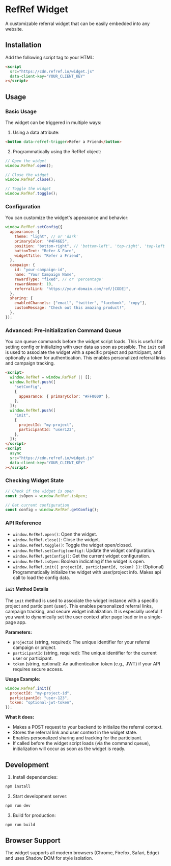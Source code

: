 # RefRef Widget

A customizable referral widget that can be easily embedded into any website.

## Installation

Add the following script tag to your HTML:

```html
<script
  src="https://cdn.refref.io/widget.js"
  data-client-key="YOUR_CLIENT_KEY"
></script>
```

## Usage

### Basic Usage

The widget can be triggered in multiple ways:

1. Using a data attribute:

```html
<button data-refref-trigger>Refer a Friend</button>
```

2. Programmatically using the RefRef object:

```javascript
// Open the widget
window.RefRef.open();

// Close the widget
window.RefRef.close();

// Toggle the widget
window.RefRef.toggle();
```

### Configuration

You can customize the widget's appearance and behavior:

```javascript
window.RefRef.setConfig({
  appearance: {
    theme: "light", // or 'dark'
    primaryColor: "#4F46E5",
    position: "bottom-right", // 'bottom-left', 'top-right', 'top-left'
    buttonText: "Refer & Earn",
    widgetTitle: "Refer a Friend",
  },
  campaign: {
    id: "your-campaign-id",
    name: "Your Campaign Name",
    rewardType: "fixed", // or 'percentage'
    rewardAmount: 10,
    referralLink: "https://your-domain.com/ref/[CODE]",
  },
  sharing: {
    enabledChannels: ["email", "twitter", "facebook", "copy"],
    customMessage: "Check out this amazing product!",
  },
});
```

### Advanced: Pre-initialization Command Queue

You can queue commands before the widget script loads. This is useful for setting config or initializing with user data as soon as possible. The `init` call is used to associate the widget with a specific project and participant, and optionally a token for authentication. This enables personalized referral links and campaign tracking.

```html
<script>
  window.RefRef = window.RefRef || [];
  window.RefRef.push([
    "setConfig",
    {
      appearance: { primaryColor: "#FF0000" },
    },
  ]);
  window.RefRef.push([
    "init",
    {
      projectId: "my-project",
      participantId: "user123",
    },
  ]);
</script>
<script
  async
  src="https://cdn.refref.io/widget.js"
  data-client-key="YOUR_CLIENT_KEY"
></script>
```

### Checking Widget State

```javascript
// Check if the widget is open
const isOpen = window.RefRef.isOpen;

// Get current configuration
const config = window.RefRef.getConfig();
```

### API Reference

- `window.RefRef.open()`: Open the widget.
- `window.RefRef.close()`: Close the widget.
- `window.RefRef.toggle()`: Toggle the widget open/closed.
- `window.RefRef.setConfig(config)`: Update the widget configuration.
- `window.RefRef.getConfig()`: Get the current widget configuration.
- `window.RefRef.isOpen`: Boolean indicating if the widget is open.
- `window.RefRef.init({ projectId, participantId, token? })`: (Optional) Programmatically initialize the widget with user/project info.
  Makes api call to load the config data.

#### `init` Method Details

The `init` method is used to associate the widget instance with a specific project and participant (user). This enables personalized referral links, campaign tracking, and secure widget initialization. It is especially useful if you want to dynamically set the user context after page load or in a single-page app.

**Parameters:**

- `projectId` (string, required): The unique identifier for your referral campaign or project.
- `participantId` (string, required): The unique identifier for the current user or participant.
- `token` (string, optional): An authentication token (e.g., JWT) if your API requires secure access.

**Usage Example:**

```javascript
window.RefRef.init({
  projectId: "my-project-id",
  participantId: "user-123",
  token: "optional-jwt-token",
});
```

**What it does:**

- Makes a POST request to your backend to initialize the referral context.
- Stores the referral link and user context in the widget state.
- Enables personalized sharing and tracking for the participant.
- If called before the widget script loads (via the command queue), initialization will occur as soon as the widget is ready.

## Development

1. Install dependencies:

```bash
npm install
```

2. Start development server:

```bash
npm run dev
```

3. Build for production:

```bash
npm run build
```

## Browser Support

The widget supports all modern browsers (Chrome, Firefox, Safari, Edge) and uses Shadow DOM for style isolation.
